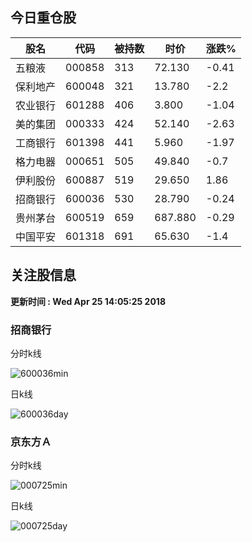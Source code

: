 
## 今日重仓股 

|股名|代码|被持数|时价|涨跌%|
|---|---|---|---|---|
|五粮液|000858|313|72.130|-0.41|
|保利地产|600048|321|13.780|-2.2|
|农业银行|601288|406|3.800|-1.04|
|美的集团|000333|424|52.140|-2.63|
|工商银行|601398|441|5.960|-1.97|
|格力电器|000651|505|49.840|-0.7|
|伊利股份|600887|519|29.650|1.86|
|招商银行|600036|530|28.790|-0.24|
|贵州茅台|600519|659|687.880|-0.29|
|中国平安|601318|691|65.630|-1.4|

## 关注股信息
**更新时间 : Wed Apr 25 14:05:25 2018**
### 招商银行 
分时k线

![600036min](http://image.sinajs.cn/newchart/min/n/sh600036.gif)

日k线

![600036day](http://image.sinajs.cn/newchart/daily/n/sh600036.gif)

### 京东方Ａ 
分时k线

![000725min](http://image.sinajs.cn/newchart/min/n/sz000725.gif)

日k线

![000725day](http://image.sinajs.cn/newchart/daily/n/sz000725.gif)
